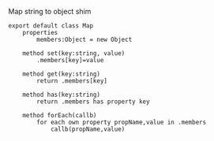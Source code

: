 Map string to object shim

    export default class Map
        properties
            members:Object = new Object

        method set(key:string, value)
            .members[key]=value

        method get(key:string)
            return .members[key]

        method has(key:string)
            return .members has property key

        method forEach(callb)
            for each own property propName,value in .members
                callb(propName,value)

